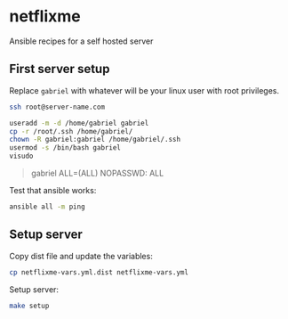 # netflixme
Ansible recipes for a self hosted server

## First server setup

Replace `gabriel` with whatever will be your linux user with root privileges.

```bash
ssh root@server-name.com
```

```bash
useradd -m -d /home/gabriel gabriel
cp -r /root/.ssh /home/gabriel/
chown -R gabriel:gabriel /home/gabriel/.ssh
usermod -s /bin/bash gabriel
visudo
```
> gabriel ALL=(ALL) NOPASSWD: ALL

Test that ansible works:

```bash
ansible all -m ping
```

## Setup server

Copy dist file and update the variables:

```bash
cp netflixme-vars.yml.dist netflixme-vars.yml
```

Setup server:

```bash
make setup
```